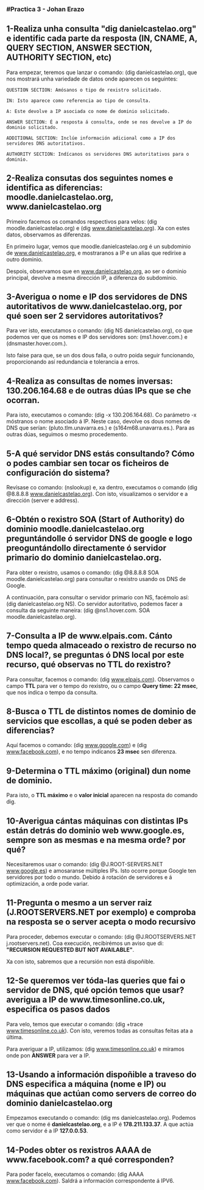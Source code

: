 <h3> #Practica 3 - Johan Erazo </h3>

<h2>1-Realiza unha consulta "dig danielcastelao.org" e identific cada parte da resposta (IN, CNAME, A, QUERY SECTION, ANSWER SECTION, AUTHORITY SECTION, etc)</h2>

Para empezar, teremos que lanzar o comando: (dig danielcastelao.org), que nos mostrará unha variedade de datos onde aparecen os seguintes:

    QUESTION SECTION: Amósanos o tipo de rexistro solicitado.
    
    IN: Isto aparece como referencia ao tipo de consulta.
    
    A: Este devolve a IP asociada co nome de dominio solicitado.
    
    ANSWER SECTION: É a resposta á consulta, onde se nos devolve a IP do dominio solicitado.
    
    ADDITIONAL SECTION: Inclúe información adicional como a IP dos servidores DNS autoritativos.
    
    AUTHORITY SECTION: Indícanos os servidores DNS autoritativos para o dominio.

<h2>2-Realiza consutas dos seguintes nomes e identifica as diferencias: moodle.danielcastelao.org, www.danielcastelao.org</h2>

Primeiro facemos os comandos respectivos para velos: (dig moodle.danielcastelao.org) e (dig www.danielcastelao.org). Xa con estes datos, observamos as diferenzas.

En primeiro lugar, vemos que moodle.danielcastelao.org é un subdominio de www.danielcastelao.org, e mostraranos a IP e un alias que redirixe a outro dominio.

Despois, observamos que en www.danielcastelao.org, ao ser o dominio principal, devolve a mesma dirección IP, a diferenza do subdominio.

<h2>3-Averigua o nome e IP dos servidores de DNS autoritativos de www.danielcastelao.org, por qué soen ser 2 servidores autoritativos?</h2>

Para ver isto, executamos o comando: (dig NS danielcastelao.org), co que podemos ver que os nomes e IP dos servidores son: (ms1.hover.com.) e (dnsmaster.hover.com.).

Isto faise para que, se un dos dous falla, o outro poida seguir funcionando, proporcionando así redundancia e tolerancia a erros.

<h2>4-Realiza as consultas de nomes inversas: 130.206.164.68 e de outras dúas IPs que se che ocorran.</h2>

Para isto, executamos o comando: (dig -x 130.206.164.68). Co parámetro -x móstranos o nome asociado á IP. Neste caso, devolve os dous nomes de DNS que serían: (pluto.tlm.unavarra.es.) e (s164m68.unavarra.es.). Para as outras dúas, seguimos o mesmo procedemento.

<h2>5-A qué servidor DNS estás consultando? Cómo o podes cambiar sen tocar os ficheiros de configuración do sistema?</h2>

Revísase co comando: (nslookup) e, xa dentro, executamos o comando (dig @8.8.8.8 www.danielcastelao.org). Con isto, visualizamos o servidor e a dirección (server e address).

<h2>6-Obtén o rexistro SOA (Start of Authority) do dominio  moodle.danielcastelao.org preguntándolle ó servidor DNS de google e logo preoguntándollo directamente ó servidor primario do dominio danielcastelao.org.</h2>

Para obter o rexistro, usamos o comando: (dig @8.8.8.8 SOA moodle.danielcastelao.org) para consultar o rexistro usando os DNS de Google.

A continuación, para consultar o servidor primario con NS, facémolo así: (dig danielcastelao.org NS). Co servidor autoritativo, podemos facer a consulta da seguinte maneira: (dig @ns1.hover.com. SOA moodle.danielcastelao.org).

<h2>7-Consulta a IP de www.elpais.com. Cánto tempo queda almaceado o rexistro de recurso no DNS local?, se preguntas ó DNS local por este recurso, qué observas no TTL do rexistro?</h2>

Para consultar, facemos o comando: (dig www.elpais.com). Observamos o campo **TTL** para ver o tempo do rexistro, ou o campo **Query time: 22 msec**, que nos indica o tempo da consulta.

<h2>8-Busca o TTL de distintos nomes de dominio de servicios que escollas, a qué se poden deber as diferencias?</h2>

Aquí facemos o comando: (dig www.google.com) e (dig www.facebook.com), e no tempo indícanos **23 msec** sen diferenza.

<h2>9-Determina o TTL máximo (original) dun nome de dominio.</h2>

Para isto, o **TTL máximo** e o **valor inicial** aparecen na resposta do comando dig.

<h2>10-Averigua cántas máquinas con distintas IPs están detrás do dominio web www.google.es, sempre son as mesmas e na mesma orde? por qué?</h2>

Necesitaremos usar o comando: (dig @J.ROOT-SERVERS.NET www.google.es) e amosaranse múltiples IPs. Isto ocorre porque Google ten servidores por todo o mundo. Debido á rotación de servidores e á optimización, a orde pode variar.

<h2>11-Pregunta o mesmo a un server raiz (J.ROOTSERVERS.NET por exemplo) e comproba na resposta se o server acepta o modo recursivo</h2>

Para proceder, debemos executar o comando: (dig @J.ROOTSERVERS.NET j.rootservers.net). Coa execución, recibirémos un aviso que di: **"RECURSION REQUESTED BUT NOT AVAILABLE"**.

Xa con isto, sabremos que a recursión non está dispoñible.

<h2>12-Se queremos ver tóda-las queries que fai o servidor de DNS, qué opción temos que usar? averigua a IP de www.timesonline.co.uk, especifica os pasos dados</h2>

Para velo, temos que executar o comando: (dig +trace www.timesonline.co.uk). Con isto, veremos todas as consultas feitas ata a última.

Para averiguar a IP, utilizamos: (dig www.timesonline.co.uk) e miramos onde pon **ANSWER** para ver a IP.

<h2>13-Usando a información dispoñible a traveso do DNS especifica a máquina (nome e IP) ou máquinas que actúan como servers de correo do dominio danielcastelao.org</h2>

Empezamos executando o comando: (dig ms danielcastelao.org). Podemos ver que o nome é **danielcastelao.org**, e a IP é **178.211.133.37**. A que actúa como servidor é a IP **127.0.0.53**.

<h2>14-Podes obter os rexistros AAAA de www.facebook.com? a qué corresponden?</h2>

Para poder facelo, executamos o comando: (dig AAAA www.facebook.com). Saldrá a información correspondente á IPV6.